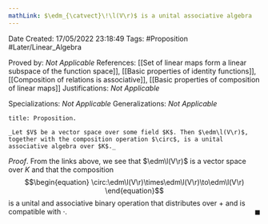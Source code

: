```yaml
---
mathLink: $\edm_{\catvect}\!\l(V\r)$ is a unital associative algebra
---
```


<div class="topSpace"></div>

Date Created: 17/05/2022 23:18:49
Tags: #Proposition #Later/Linear_Algebra

Proved by: _Not Applicable_
References: [[Set of linear maps form a linear subspace of the function space]], [[Basic properties of identity functions]], [[Composition of relations is associative]], [[Basic properties of composition of linear maps]]
Justifications: _Not Applicable_

Specializations: _Not Applicable_
Generalizations: _Not Applicable_

``` ad-Proposition
title: Proposition.

_Let $V$ be a vector space over some field $K$. Then $\edm\l(V\r)$, together with the composition operation $\circ$, is a unital associative algebra over $K$._

```

_Proof_. From the links above, we see that $\edm\l(V\r)$ is a vector space over $K$ and that the composition
$$\begin{equation}
    \circ:\edm\l(V\r)\times\edm\l(V\r)\to\edm\l(V\r)
\end{equation}$$
is a unital and associative binary operation that distributes over $+$ and is compatible with $\cdot$.<span style="float:right;">$\blacksquare$</span>
